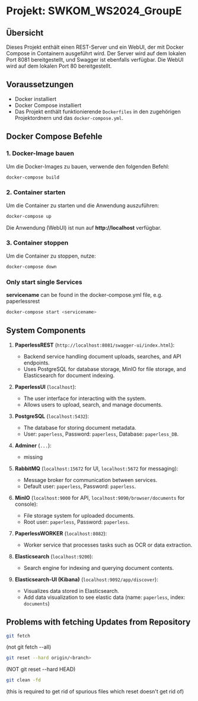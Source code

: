 
# Projekt: SWKOM_WS2024_GroupE

## Übersicht

Dieses Projekt enthält einen REST-Server und ein WebUI, der mit Docker Compose in Containern ausgeführt wird. Der Server wird auf dem lokalen Port 8081 bereitgestellt, und Swagger ist ebenfalls verfügbar. Die WebUI wird auf dem lokalen Port 80 bereitgestellt.

## Voraussetzungen

- Docker installiert
- Docker Compose installiert
- Das Projekt enthält funktionierende `Dockerfiles` in den zugehörigen Projektordnern und das `docker-compose.yml`.

## Docker Compose Befehle

### 1. Docker-Image bauen
Um die Docker-Images zu bauen, verwende den folgenden Befehl:

```bash
docker-compose build
```

### 2. Container starten
Um die Container zu starten und die Anwendung auszuführen:

```bash
docker-compose up
```

Die Anwendung (WebUI) ist nun auf **http://localhost** verfügbar.

### 3. Container stoppen
Um die Container zu stoppen, nutze:

```bash
docker-compose down
```

### Only start single Services
**servicename** can be found in the docker-compose.yml file, e.g. paperlessrest
```bash
docker-compose start <servicename>
```

## System Components

1. **PaperlessREST** (`http://localhost:8081/swagger-ui/index.html`):
   - Backend service handling document uploads, searches, and API endpoints.
   - Uses PostgreSQL for database storage, MinIO for file storage, and Elasticsearch for document indexing.

2. **PaperlessUI** (`localhost`):
   - The user interface for interacting with the system.
   - Allows users to upload, search, and manage documents.

3. **PostgreSQL** (`localhost:5432`):
   - The database for storing document metadata.
   - User: `paperless`, Password: `paperless`, Database: `paperless_DB`.

4. **Adminer** (`...`):
   - missing

5. **RabbitMQ** (`localhost:15672` for UI, `localhost:5672` for messaging):
   - Message broker for communication between services.
   - Default user: `paperless`, Password: `paperless`.

6. **MinIO** (`localhost:9000` for API, `localhost:9090/browser/documents` for console):
   - File storage system for uploaded documents.
   - Root user: `paperless`, Password: `paperless`.

7. **PaperlessWORKER** (`localhost:8082`):
   - Worker service that processes tasks such as OCR or data extraction.

8. **Elasticsearch** (`localhost:9200`):
   - Search engine for indexing and querying document contents.

9. **Elasticsearch-UI (Kibana)** (`localhost:9092/app/discover`):
   - Visualizes data stored in Elasticsearch.
   - Add data visualization to see elastic data (name: `paperless`, index: `documents`)

## Problems with fetching Updates from Repository
```bash
git fetch
```
(not git fetch --all)

```bash
git reset --hard origin/<branch> 
```
(NOT git reset --hard HEAD)

```bash
git clean -fd 
```
(this is required to get rid of spurious files which reset doesn't get rid of)
